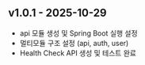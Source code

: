 ## v1.0.1 - 2025-10-29

- api 모듈 생성 및 Spring Boot 실행 설정
- 멀티모듈 구조 설정 (api, auth, user)
- Health Check API 생성 및 테스트 완료
